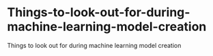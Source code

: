# Things-to-look-out-for-during-machine-learning-model-creation
Things to look out for during machine learning model creation
